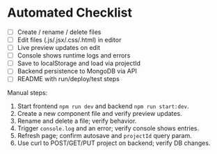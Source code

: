 # Automated Checklist

- [ ] Create / rename / delete files
- [ ] Edit files (.js/.jsx/.css/.html) in editor
- [ ] Live preview updates on edit
- [ ] Console shows runtime logs and errors
- [ ] Save to localStorage and load via projectId
- [ ] Backend persistence to MongoDB via API
- [ ] README with run/deploy/test steps

Manual steps:
1. Start frontend `npm run dev` and backend `npm run start:dev`.
2. Create a new component file and verify preview updates.
3. Rename and delete a file; verify behavior.
4. Trigger `console.log` and an error; verify console shows entries.
5. Refresh page; confirm autosave and `projectId` query param.
6. Use curl to POST/GET/PUT project on backend; verify DB changes.
